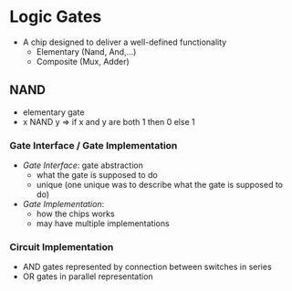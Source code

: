 # Logic Gates

- A chip designed to deliver a well-defined functionality
  - Elementary (Nand, And,...)
  - Composite (Mux, Adder)

## NAND

- elementary gate
- x NAND y => if x and y are both 1 then 0 else 1

### Gate Interface / Gate Implementation

- *Gate Interface*: gate abstraction
  - what the gate is supposed to do
  - unique (one unique was to describe what the gate is supposed to do)
- *Gate Implementation*:
  - how the chips works
  - may have multiple implementations

### Circuit Implementation

- AND gates represented by connection between switches in series
- OR gates in parallel representation
